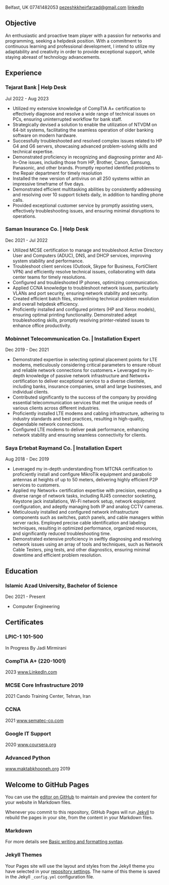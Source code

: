Belfast, UK 07741482053 pezeshkkheirfarzad@gmail.com [linkedIn](https://linkedin.com/in/pk-farzad/)

## Objective
An enthusiastic and proactive team player with a passion for networks and programming, seeking a helpdesk position. With a commitment to continuous learning and professional development, I intend to utilize my adaptability and creativity in order to provide exceptional support, while staying abreast of technology advancements.
## Experience
### Tejarat Bank | Help Desk
Jul 2022 - Aug 2023
- Utilized my extensive knowledge of CompTIA A+ certification to effectively diagnose and resolve a wide range of technical issues on PCs, ensuring uninterrupted workflow for bank staff.
- Strategically devised a solution to enable the utilization of NTVDM on 64-bit systems, facilitating the seamless operation of older banking software on modern hardware.
- Successfully troubleshooted and resolved complex issues related to HP G4 and G6 servers, showcasing advanced problem-solving skills and technical expertise.
- Demonstrated proficiency in recognizing and diagnosing printer and All-In-One issues, including those from HP, Brother, Canon, Samsung, Panasonic, and other brands. Promptly reported identified problems to the Repair department for timely resolution
- Installed the new version of antivirus on all 250 systems within an impressive timeframe of five days.
- Demonstrated efficient multitasking abilities by consistently addressing and resolving over 10 support tickets daily, in addition to handling phone calls.
- Provided exceptional customer service by promptly assisting users, effectively troubleshooting issues, and ensuring minimal disruptions to operations.
### Saman Insurance Co. | Help Desk
Dec 2021 - Jul 2022
- Utilized MCSE certification to manage and troubleshoot Active Directory User and Computers (ADUC), DNS, and DHCP services, improving system stability and performance.
- Troubleshoot client services (Outlook, Skype for Business, FortiClient VPN) and efficiently resolve technical issues, collaborating with data center teams for timely resolutions.
- Configured and troubleshooted IP phones, optimizing communication.
- Applied CCNA knowledge to troubleshoot network issues, particularly VLANs and port security, ensuring network stability and security.
- Created efficient batch files, streamlining technical problem resolution and overall helpdesk efficiency.
- Proficiently installed and configured printers (HP and Xerox models), ensuring optimal printing functionality. Demonstrated adept troubleshooting skills, promptly resolving printer-related issues to enhance office productivity.
### Mobinnet Telecommunication Co. | Installation Expert
Dec 2019 - Dec 2021
- Demonstrated expertise in selecting optimal placement points for LTE modems, meticulously considering critical parameters to ensure robust and reliable network connections for customers.• Leveraged my in-depth knowledge of passive network infrastructure and Network+ certification to deliver exceptional service to a diverse clientele, including banks, insurance companies, small and large businesses, and individual clients.
- Contributed significantly to the success of the company by providing essential telecommunication services that met the unique needs of various clients across different industries.
- Proficiently installed LTE modems and cabling infrastructure, adhering to industry standards and best practices, resulting in high-quality, dependable network connections.
- Configured LTE modems to deliver peak performance, enhancing network stability and ensuring seamless connectivity for clients.
### Saya Ertebat Raymand Co. | Installation Expert
Aug 2018 - Dec 2019
- Leveraged my in-depth understanding from MTCNA certification to proficiently install and configure MikroTik equipment and parabolic antennas at heights of up to 50 meters, delivering highly efficient P2P services to customers.
- Applied my Network+ certification expertise with precision, executing a diverse range of network tasks, including RJ45 connector socketing, Keystone jack installations, Wi-Fi network setup, network equipment configuration, and adeptly managing both IP and analog CCTV cameras.
- Meticulously installed and configured network infrastructure components such as switches, patch panels, and cable managers within server racks. Employed precise cable identification and labeling techniques, resulting in optimized performance, organized resources, and significantly reduced troubleshooting time.
- Demonstrated extensive proficiency in swiftly diagnosing and resolving network issues using an array of tools and techniques, such as Network Cable Testers, ping tests, and other diagnostics, ensuring minimal downtime and efficient problem resolution.
## Education
### Islamic Azad University, Bachelor of Science
Dec 2021 - Present
- Computer Engineering
## Certificates
### LPIC-1 101-500
In Progress
By Jadi Mirmirani
### CompTIA A+ (220-1001)
2023
www.Linkedln.com
### MCSE Core Infrastructure 2019
2021
Cando Training Center, Tehran, Iran
### CCNA
2021
www.sematec-co.com
### Google IT Support
2020
www.coursera.org
### Advanced Python
www.maktabkhooneh.org
2019


## Welcome to GitHub Pages

You can use the [editor on GitHub](https://github.com/Farzad-Pezeshk-Kheir/CV/edit/main/docs/index.md) to maintain and preview the content for your website in Markdown files.

Whenever you commit to this repository, GitHub Pages will run [Jekyll](https://jekyllrb.com/) to rebuild the pages in your site, from the content in your Markdown files.

### Markdown

For more details see [Basic writing and formatting syntax](https://docs.github.com/en/github/writing-on-github/getting-started-with-writing-and-formatting-on-github/basic-writing-and-formatting-syntax).

### Jekyll Themes

Your Pages site will use the layout and styles from the Jekyll theme you have selected in your [repository settings](https://github.com/Farzad-Pezeshk-Kheir/CV/settings/pages). The name of this theme is saved in the Jekyll `_config.yml` configuration file.
